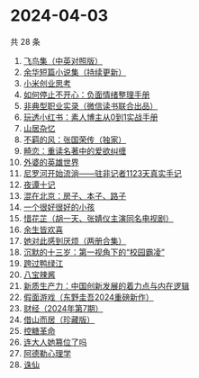 # 2024-04-03

共 28 条

<!-- BEGIN WEREAD -->
<!-- 最后更新时间 2024-04-03 17:01:02 +0800 -->
1. [飞鸟集（中英对照版）](https://weread.qq.com/web/bookDetail/d8832880813ab8b0eg012786)
1. [余华短篇小说集（持续更新）](https://weread.qq.com/web/bookDetail/59132390813ab8a77g019daa)
1. [小米创业思考](https://weread.qq.com/web/bookDetail/43832a10813ab703dg011c78)
1. [如何停止不开心：负面情绪整理手册](https://weread.qq.com/web/bookDetail/d3e326d0813ab8b0cg017513)
1. [非典型职业实录（微信读书联合出品）](https://weread.qq.com/web/bookDetail/16732b90813ab8a30g013885)
1. [玩透小红书：素人博主从0到1实战手册](https://weread.qq.com/web/bookDetail/c0a32800813ab8988g0198f7)
1. [山居杂忆](https://weread.qq.com/web/bookDetail/90432270813ab8a7eg018ba7)
1. [不羁的风：张国荣传（独家）](https://weread.qq.com/web/bookDetail/459325b07192b26c459dceb)
1. [畸恋：重读名著中的爱欲纠缠](https://weread.qq.com/web/bookDetail/e1432a90813ab8a2eg01816f)
1. [外婆的英雄世界](https://weread.qq.com/web/bookDetail/af132330719d6201af1be0f)
1. [尼罗河开始流淌——驻非记者1123天真实手记](https://weread.qq.com/web/bookDetail/d32322f0813ab8a3cg016908)
1. [夜谭十记](https://weread.qq.com/web/bookDetail/a13329c072288eb1a13b79a)
1. [混在北京：房子、本子、路子](https://weread.qq.com/web/bookDetail/98732f40813ab8a79g0150b6)
1. [一个很好很好的小孩](https://weread.qq.com/web/bookDetail/36d32cc072051fb836d5f01)
1. [惜花芷（胡一天、张婧仪主演同名电视剧）](https://weread.qq.com/web/bookDetail/3e5322805de0693e5700dab)
1. [余生皆欢喜](https://weread.qq.com/web/bookDetail/2fc32ac0813ab8a55g015afe)
1. [她对此感到厌烦（两册合集）](https://weread.qq.com/web/bookDetail/e8732330813ab8a71g0131d1)
1. [沉默的十三岁：第一视角下的“校园霸凌”](https://weread.qq.com/web/bookDetail/d28325a0813ab8a4cg014442)
1. [跨过鸭绿江](https://weread.qq.com/web/bookDetail/572323a0813ab8a75g017c42)
1. [八宝辣酱](https://weread.qq.com/web/bookDetail/83b321d072620daa83bd893)
1. [新质生产力：中国创新发展的着力点与内在逻辑](https://weread.qq.com/web/bookDetail/94c32d90813ab8a69g015f27)
1. [假面游戏（东野圭吾2024重磅新作）](https://weread.qq.com/web/bookDetail/c7c32290813ab8a38g016ddc)
1. [财经（2024年第7期）](https://weread.qq.com/web/bookDetail/0a932950813ab8b05g014602)
1. [借山而居（珍藏版）](https://weread.qq.com/web/bookDetail/bcf321e072452d4ebcf153c)
1. [控糖革命](https://weread.qq.com/web/bookDetail/819321e0813ab880ag01960c)
1. [连大人她篡位了吗](https://weread.qq.com/web/bookDetail/50932280813ab8a72g014f6a)
1. [阿德勒心理学](https://weread.qq.com/web/bookDetail/0c3329c07169fc2c0c3eadb)
1. [诛仙](https://weread.qq.com/web/bookDetail/eda32c505b71e8edad091c3)
<!-- END WEREAD -->